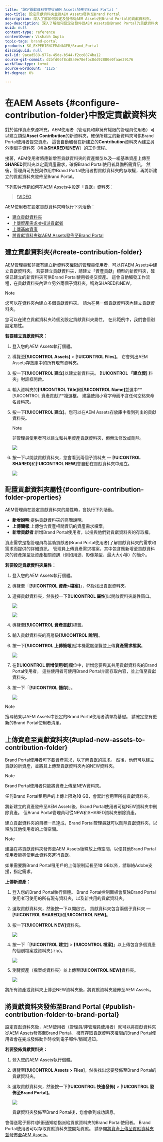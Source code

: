 ```yaml
---
title: '設定貢獻資料夾並從AEM Assets發佈至Brand Portal '
seo-title: 設定貢獻資料夾並從AEM Assets發佈至Brand Portal
description: 深入了解如何設定及發佈從AEM Assets到Brand Portal的貢獻資料夾。
seo-description: 深入了解如何設定及發佈從AEM Assets到Brand Portal的貢獻資料夾。
uuid: null
content-type: reference
contentOwner: Vishabh Gupta
topic-tags: brand-portal
products: SG_EXPERIENCEMANAGER/Brand_Portal
discoiquuid: null
exl-id: 9acad588-977a-45de-b544-f2cc8874ba12
source-git-commit: d2bfd06f8cd8a9e78efbc8dd92880e0faae39176
workflow-type: tm+mt
source-wordcount: '1125'
ht-degree: 0%

---
```


# 在AEM Assets {#configure-contribution-folder}中設定貢獻資料夾

對於協作資產來源補充，AEM使用者（管理員和非擁有權限的管理員使用者）可以建立類型&#x200B;**Asset Contribution**&#x200B;的新資料夾，確保所建立的新資料夾可供Brand Portal使用者提交資產。  這會自動觸發在新建立的&#x200B;**Contribution**&#x200B;資料夾內建立另外兩個子資料夾（稱為&#x200B;**SHARED**&#x200B;和&#x200B;**NEW**）的工作流程。

接著，AEM使用者將應新增至貢獻資料夾的資產類型以及一組基準資產上傳至&#x200B;**SHARED**&#x200B;資料夾以定義資產需求，確保Brand Portal使用者具備所需資訊。 然後，管理員可先授與作用中Brand Portal使用者對貢獻資料夾的存取權，再將新建立的貢獻資料夾發佈至Brand Portal。

下列影片示範如何在AEM Assets中設定「貢獻」資料夾：

>[!VIDEO](https://video.tv.adobe.com/v/30547)

AEM使用者在設定貢獻資料夾時執行下列活動：

* [建立貢獻資料夾](#create-contribution-folder)
* [上傳資產需求並指派貢獻者](#configure-contribution-folder-properties)
* [上傳基線資產](#uplad-new-assets-to-contribution-folder)
* [將貢獻資料夾從AEM Assets發佈至Brand Portal](#publish-contribution-folder-to-brand-portal)

## 建立貢獻資料夾{#create-contribution-folder}


AEM管理員和非擁有建立新資料夾權限的管理員使用者，可以在AEM Assets中建立貢獻資料夾。
若要建立貢獻資料夾，請建立「資產貢獻」類型的新資料夾，確保已建立的新資料夾可供Brand Portal使用者提交資產。  這會自動觸發工作流程，在貢獻資料夾內建立另外兩個子資料夾，稱為SHARED和NEW。


>[!NOTE]
>
>您可以在資料夾內建立多個貢獻資料夾。 請勿在另一個貢獻資料夾內建立貢獻資料夾。

您可以在建立貢獻資料夾時個別設定貢獻資料夾屬性。 在此範例中，我們會個別設定屬性。

**若要建立貢獻資料夾：**
1. 登入您的AEM Assets執行個體。

1. 導覽至&#x200B;**[!UICONTROL Assets]** > **[!UICONTROL Files]**。 它會列出AEM Assets存放庫中的所有現有資料夾。

1. 按一下&#x200B;**[!UICONTROL 建立]**&#x200B;以建立新資料夾。 **[!UICONTROL 「建立資]** 料夾」對話框開啟。

1. 輸入資料夾的&#x200B;**[!UICONTROL Title]**&#x200B;和&#x200B;**[!UICONTROL Name]**&#x200B;並選中&#x200B;**[!UICONTROL 資產貢獻]**複選框。
建議使用小寫字母而不含任何空格來命名資料夾。

1. 按一下&#x200B;**[!UICONTROL 建立]**。您可以在AEM Assets存放庫中看到列出的貢獻資料夾。

   >[!NOTE]
   >
   >非管理員使用者可以建立和共用資產貢獻資料夾，但無法修改或刪除。


   ![](assets/create-contribution-folder.png)

1. 按一下以開啟貢獻資料夾，您會看到兩個子資料夾 — **[!UICONTROL SHARED]**&#x200B;和&#x200B;**[!UICONTROL NEW]**&#x200B;會自動在貢獻資料夾中建立。

   ![](assets/contribution-folder.png)


## 配置貢獻資料夾屬性{#configure-contribution-folder-properties}

AEM管理員在設定貢獻資料夾的屬性時，會執行下列活動。

* **新增說明**:提供貢獻資料夾的高階說明。
* **上傳簡報**:上傳包含資產相關資訊的資產需求檔案。
* **新增貢獻者**:新增Brand Portal使用者，以授與他們對貢獻資料夾的存取權。

資產需求是指管理員為協助貢獻者(Brand Portal使用者)了解貢獻資料夾的需求和需求而提供的詳細資訊。 管理員上傳資產需求檔案，其中包含應新增至貢獻資料夾的資產類型及資產相關資訊（例如用途、影像類型、最大大小等）的簡介。

**若要設定貢獻資料夾屬性：**

1. 登入您的AEM Assets執行個體。

1. 導覽至「**[!UICONTROL 資產>檔案]**」，然後找出貢獻資料夾。
1. 選擇貢獻資料夾，然後按一下&#x200B;**[!UICONTROL 屬性]**&#x200B;以開啟資料夾屬性窗口。

   ![](assets/properties.png)

   ![](assets/contribution-folder-property1.png)

1. 導覽至&#x200B;**[!UICONTROL 資產貢獻]**&#x200B;標籤。
1. 輸入貢獻資料夾的高層級&#x200B;**[!UICONTROL 說明]**。
1. 按一下&#x200B;**[!UICONTROL 上傳簡報]**&#x200B;從本機電腦瀏覽並上傳&#x200B;**資產需求檔案**。

   ![](assets/upload.png)

1. 在&#x200B;**[!UICONTROL 新增使用者]**&#x200B;欄位中，新增您要與其共用貢獻資料夾的Brand Portal使用者。 這些使用者可使用Brand Portal介面存取內容，並上傳至貢獻資料夾。
1. 按一下「**[!UICONTROL 儲存]**」。

   ![](assets/contribution-folder-property3.png)

>[!NOTE]
>
>搜尋結果以AEM Assets中設定的Brand Portal使用者清單為基礎。 請確定您有更新的Brand Portal使用者清單。

## 上傳資產至貢獻資料夾{#uplad-new-assets-to-contribution-folder}

Brand Portal使用者可下載資產需求，以了解貢獻的需求。
然後，他們可以建立貢獻的新資產，並將其上傳至貢獻資料夾內的NEW資料夾。

>[!NOTE]
>
>Brand Portal使用者只能將資產上傳至NEW資料夾。
>
>任何Brand Portal租用戶的上傳上限為&#x200B;**10** GB，會累計套用至所有貢獻資料夾。


將新建立的資產發佈至AEM Assets後，Brand Portal使用者可從NEW資料夾中刪除資產。 但Brand Portal管理員可從NEW和SHARED資料夾刪除資產。

建立貢獻資料夾的目標一旦達成，Brand Portal管理員就可以刪除貢獻資料夾，以釋放其他使用者的上傳空間。

>[!NOTE]
>
>建議在將貢獻資料夾發佈至AEM Assets後釋放上傳空間，以便其他Brand Portal使用者能夠使用此資料夾進行貢獻。
>
>如果需要將Brand Portal租用戶的上傳限制延長至&#x200B;**10** GB以外，請聯絡Adobe支援，指定需求。


**上傳新資產：**

1. 登入您的Brand Portal執行個體。
Brand Portal控制面板會反映Brand Portal使用者可使用的所有現有資料夾，以及新共用的貢獻資料夾。

1. 選取貢獻資料夾，然後按一下以開啟它。 貢獻資料夾包含兩個子資料夾 — **[!UICONTROL SHARED]**&#x200B;和&#x200B;**[!UICONTROL NEW]**。

1. 按一下&#x200B;**[!UICONTROL NEW]**&#x200B;資料夾。

   ![](assets/upload-new-assets1.png)

1. 按一下「**[!UICONTROL 建立]** > **[!UICONTROL 檔案]**」以上傳包含多個資產的個別檔案或資料夾(.zip)。

   ![](assets/upload-new-assets2.png)

1. 瀏覽資產（檔案或資料夾）並上傳至&#x200B;**[!UICONTROL NEW]**&#x200B;資料夾。

   ![](assets/upload-new-assets3.png)

將所有資產或資料夾上傳至NEW資料夾後，將貢獻資料夾發佈至AEM Assets。


## 將貢獻資料夾發佈至Brand Portal {#publish-contribution-folder-to-brand-portal}

設定貢獻資料夾後，AEM使用者（管理員/非管理員使用者）就可以將貢獻資料夾從AEM Assets發佈至Brand Portal。 擁有存取貢獻資料夾權限的Brand Portal使用者會在完成發佈動作時收到電子郵件/脈衝通知。


**若要發佈貢獻資料夾：**

1. 登入您的AEM Assets執行個體。

1. 導覽至&#x200B;**[!UICONTROL Assets > Files]**，然後找出您要發佈至Brand Portal的貢獻資料夾。
1. 選取貢獻資料夾，然後按一下&#x200B;**[!UICONTROL 快速發佈]** > **[!UICONTROL 發佈至Brand Portal]**。

   ![](assets/publish-contribution-folder-to-bp.png)

   貢獻資料夾發佈至Brand Portal後，您會收到成功訊息。

會傳送電子郵件/脈衝通知給指派給貢獻資料夾的Brand Portal使用者。 Brand Portal使用者可以存取貢獻資料夾並開始貢獻。 請參閱[將資產上傳至貢獻資料夾並發佈至AEM Assets](brand-portal-publish-contribution-folder-to-aem-assets.md)。
